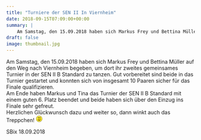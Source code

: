 ```yaml
---
title: "Turniere der SEN II In Viernheim"
date: 2018-09-15T07:09:00+00:00
summary: |
    Am Samstag, den 15.09.2018 haben sich Markus Frey und Bettina Müller auf den Weg nach Viernheim begeben, um dort ihr zweites gemeinsames Turnier in der SEN II B Standard zu tanzen.
draft: false
image: thumbnail.jpg
---
```


Am Samstag, den 15.09.2018 haben sich Markus Frey und Bettina Müller auf den Weg nach Viernheim begeben, um dort ihr zweites gemeinsames Turnier in der SEN II B Standard zu tanzen. Gut vorbereitet sind beide in das Turnier gestartet und konnten sich von insgesamt 10 Paaren sicher für das Finale qualifizieren.  
Am Ende haben Markus und Tina das Turnier der SEN II B Standard mit einem guten 6. Platz beendet und beide haben sich über den Einzug ins Finale sehr gefreut.   
Herzlichen Glückwunsch dazu und weiter so, dann winkt auch das Treppchen! ![](smiley-smile.gif)

SBix 18.09.2018


